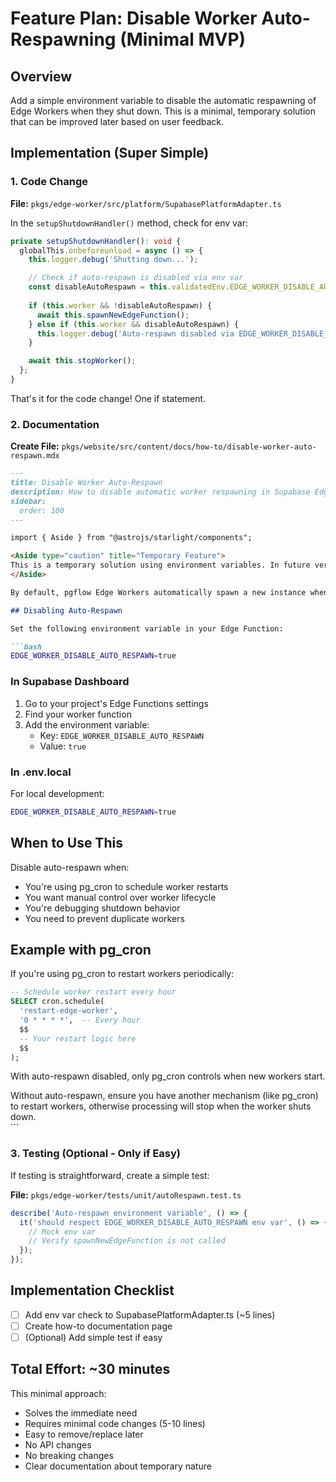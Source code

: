 # Feature Plan: Disable Worker Auto-Respawning (Minimal MVP)

## Overview

Add a simple environment variable to disable the automatic respawning of Edge Workers when they shut down. This is a minimal, temporary solution that can be improved later based on user feedback.

## Implementation (Super Simple)

### 1. Code Change

**File:** `pkgs/edge-worker/src/platform/SupabasePlatformAdapter.ts`

In the `setupShutdownHandler()` method, check for env var:

```typescript
private setupShutdownHandler(): void {
  globalThis.onbeforeunload = async () => {
    this.logger.debug('Shutting down...');

    // Check if auto-respawn is disabled via env var
    const disableAutoRespawn = this.validatedEnv.EDGE_WORKER_DISABLE_AUTO_RESPAWN === 'true';
    
    if (this.worker && !disableAutoRespawn) {
      await this.spawnNewEdgeFunction();
    } else if (this.worker && disableAutoRespawn) {
      this.logger.debug('Auto-respawn disabled via EDGE_WORKER_DISABLE_AUTO_RESPAWN');
    }

    await this.stopWorker();
  };
}
```

That's it for the code change! One if statement.

### 2. Documentation

**Create File:** `pkgs/website/src/content/docs/how-to/disable-worker-auto-respawn.mdx`

```markdown
---
title: Disable Worker Auto-Respawn
description: How to disable automatic worker respawning in Supabase Edge Functions
sidebar:
  order: 100
---

import { Aside } from "@astrojs/starlight/components";

<Aside type="caution" title="Temporary Feature">
This is a temporary solution using environment variables. In future versions, this may be replaced with a proper configuration option.
</Aside>

By default, pgflow Edge Workers automatically spawn a new instance when shutting down to ensure continuous processing. You can disable this behavior if you're using external orchestration like pg_cron.

## Disabling Auto-Respawn

Set the following environment variable in your Edge Function:

```bash
EDGE_WORKER_DISABLE_AUTO_RESPAWN=true
```

### In Supabase Dashboard

1. Go to your project's Edge Functions settings
2. Find your worker function
3. Add the environment variable:
   - Key: `EDGE_WORKER_DISABLE_AUTO_RESPAWN`
   - Value: `true`

### In .env.local

For local development:

```bash
EDGE_WORKER_DISABLE_AUTO_RESPAWN=true
```

## When to Use This

Disable auto-respawn when:

- You're using pg_cron to schedule worker restarts
- You want manual control over worker lifecycle
- You're debugging shutdown behavior
- You need to prevent duplicate workers

## Example with pg_cron

If you're using pg_cron to restart workers periodically:

```sql
-- Schedule worker restart every hour
SELECT cron.schedule(
  'restart-edge-worker',
  '0 * * * *',  -- Every hour
  $$
  -- Your restart logic here
  $$
);
```

With auto-respawn disabled, only pg_cron controls when new workers start.

<Aside type="note">
Without auto-respawn, ensure you have another mechanism (like pg_cron) to restart workers, otherwise processing will stop when the worker shuts down.
</Aside>
```

### 3. Testing (Optional - Only if Easy)

If testing is straightforward, create a simple test:

**File:** `pkgs/edge-worker/tests/unit/autoRespawn.test.ts`

```typescript
describe('Auto-respawn environment variable', () => {
  it('should respect EDGE_WORKER_DISABLE_AUTO_RESPAWN env var', () => {
    // Mock env var
    // Verify spawnNewEdgeFunction is not called
  });
});
```

## Implementation Checklist

- [ ] Add env var check to SupabasePlatformAdapter.ts (~5 lines)
- [ ] Create how-to documentation page
- [ ] (Optional) Add simple test if easy

## Total Effort: ~30 minutes

This minimal approach:
- Solves the immediate need
- Requires minimal code changes (5-10 lines)
- Easy to remove/replace later
- No API changes
- No breaking changes
- Clear documentation about temporary nature